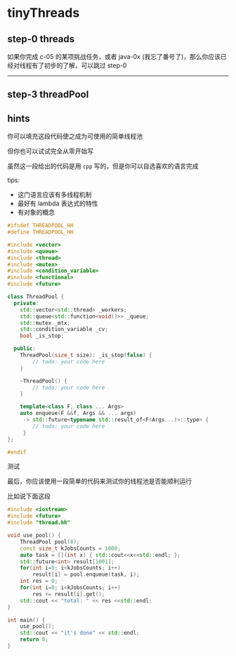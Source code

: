 # tinyThreads
## step-0 threads

如果你完成 c-05 的某项挑战任务，或者 java-0x (我忘了番号了)，那么你应该已经对线程有了初步的了解，可以跳过 step-0

--- 
## step-3 threadPool


## hints
你可以填充这段代码使之成为可使用的简单线程池

但你也可以试试完全从零开始写

虽然这一段给出的代码是用 `cpp` 写的，但是你可以自选喜欢的语言完成

tips:
 - 这门语言应该有多线程机制
 - 最好有 lambda 表达式的特性
 - 有对象的概念

``` cpp
#ifndef THREADPOOL_HH
#define THREADPOOL_HH

#include <vector>
#include <queue>
#include <thread>
#include <mutex>
#include <condition_variable>
#include <functional>
#include <future>

class ThreadPool {
  private:
    std::vector<std::thread> _workers;
    std::queue<std::function<void()>> _queue;
    std::mutex _mtx;
    std::condition_variable _cv;
    bool _is_stop;

  public:
    ThreadPool(size_t size): _is_stop(false) {
        // todo: your code here
    }

    ~ThreadPool() {
        // todo: your code here
    }

    template<class F, class ... Args>
    auto enqueue(F &&f, Args && ... args)
     -> std::future<typename std::result_of<F(Args...)>::type> {
        // todo: your code here
     }
};

#endif
```

测试

最后，你应该使用一段简单的代码来测试你的线程池是否能顺利运行

比如说下面这段

```cpp
#include <iostream>
#include <future>
#include "thread.hh"

void use_pool() {
    ThreadPool pool(8);
    const size_t kJobsCounts = 1000;
    auto task = [](int x) { std::cout<<x<<std::endl; };
    std::future<int> result[1001];
    for(int i=0; i<kJobsCounts; i++) 
        result[i] = pool.enqueue(task, i);
    int res = 0;
    for(int i=0; i<kJobsCounts; i++) 
        res += result[i].get();
    std::cout << "total: " << res <<std::endl;
}

int main() {
    use_pool();
    std::cout << "it's done" << std::endl;
    return 0;
}
```
